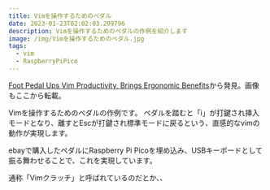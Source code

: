 ```yaml
---
title: Vimを操作するためのペダル
date: 2023-01-23T02:02:03.209796
description: Vimを操作するためのペダルの作例を紹介します
image: /img/Vimを操作するためのペダル.jpg
tags:
  - vim
  - RaspberryPiPico
---
```

[Foot Pedal Ups Vim Productivity, Brings Ergonomic Benefits](https://hackaday.com/2022/12/16/foot-pedal-ups-vim-productivity-brings-ergonomic-benefits/)から発見。画像もここから転載。

Vimを操作するためのペダルの作例です。
ペダルを踏むと「i」が打鍵され挿入モードとなり、離すとEscが打鍵され標準モードに戻るという、直感的なvimの動作が実現します。

ebayで購入したペダルにRaspberry Pi Picoを埋め込み、USBキーボードとして振る舞わせることで、これを実現しています。

通称「Vimクラッチ」と呼ばれているのだとか、、


